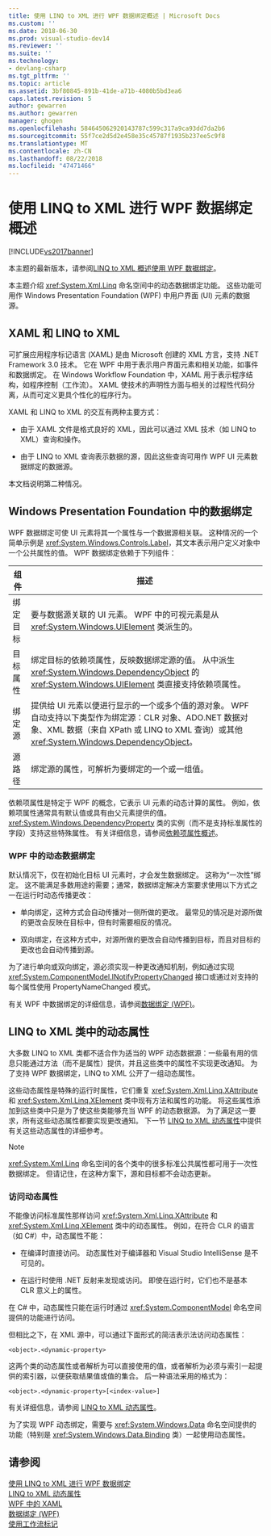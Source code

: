 ```yaml
---
title: 使用 LINQ to XML 进行 WPF 数据绑定概述 | Microsoft Docs
ms.custom: ''
ms.date: 2018-06-30
ms.prod: visual-studio-dev14
ms.reviewer: ''
ms.suite: ''
ms.technology:
- devlang-csharp
ms.tgt_pltfrm: ''
ms.topic: article
ms.assetid: 3bf80845-891b-41de-a71b-4080b5bd3ea6
caps.latest.revision: 5
author: gewarren
ms.author: gewarren
manager: ghogen
ms.openlocfilehash: 584645062920143787c599c317a9ca93dd7da2b6
ms.sourcegitcommit: 55f7ce2d5d2e458e35c45787f1935b237ee5c9f8
ms.translationtype: MT
ms.contentlocale: zh-CN
ms.lasthandoff: 08/22/2018
ms.locfileid: "47471466"
---
```

# <a name="wpf-data-binding-with-linq-to-xml-overview"></a>使用 LINQ to XML 进行 WPF 数据绑定概述
[!INCLUDE[vs2017banner](../includes/vs2017banner.md)]

本主题的最新版本，请参阅[LINQ to XML 概述使用 WPF 数据绑定](https://docs.microsoft.com/visualstudio/designers/wpf-data-binding-with-linq-to-xml-overview)。  
  
本主题介绍 <xref:System.Xml.Linq> 命名空间中的动态数据绑定功能。 这些功能可用作 Windows Presentation Foundation (WPF) 中用户界面 (UI) 元素的数据源。  
  
## <a name="xaml-and-linq-to-xml"></a>XAML 和 LINQ to XML  
 可扩展应用程序标记语言 (XAML) 是由 Microsoft 创建的 XML 方言，支持 .NET Framework 3.0 技术。 它在 WPF 中用于表示用户界面元素和相关功能，如事件和数据绑定。 在 Windows Workflow Foundation 中，XAML 用于表示程序结构，如程序控制（工作流）。 XAML 使技术的声明性方面与相关的过程性代码分离，从而可定义更具个性化的程序行为。  
  
 XAML 和 LINQ to XML 的交互有两种主要方式：  
  
-   由于 XAML 文件是格式良好的 XML，因此可以通过 XML 技术（如 LINQ to XML）查询和操作。  
  
-   由于 LINQ to XML 查询表示数据的源，因此这些查询可用作 WPF UI 元素数据绑定的数据源。  
  
 本文档说明第二种情况。  
  
## <a name="data-binding-in-the-windows-presentation-foundation"></a>Windows Presentation Foundation 中的数据绑定  
 WPF 数据绑定可使 UI 元素将其一个属性与一个数据源相关联。 这种情况的一个简单示例是 <xref:System.Windows.Controls.Label>，其文本表示用户定义对象中一个公共属性的值。 WPF 数据绑定依赖于下列组件：  
  
|组件|描述|  
|---------------|-----------------|  
|绑定目标|要与数据源关联的 UI 元素。 WPF 中的可视元素是从 <xref:System.Windows.UIElement> 类派生的。|  
|目标属性|绑定目标的依赖项属性，反映数据绑定源的值。 从中派生 <xref:System.Windows.DependencyObject> 的 <xref:System.Windows.UIElement> 类直接支持依赖项属性。|  
|绑定源|提供给 UI 元素以便进行显示的一个或多个值的源对象。 WPF 自动支持以下类型作为绑定源：CLR 对象、ADO.NET 数据对象、XML 数据（来自 XPath 或 LINQ to XML 查询）或其他 <xref:System.Windows.DependencyObject>。|  
|源路径|绑定源的属性，可解析为要绑定的一个或一组值。|  
  
 依赖项属性是特定于 WPF 的概念，它表示 UI 元素的动态计算的属性。 例如，依赖项属性通常具有默认值或具有由父元素提供的值。 <xref:System.Windows.DependencyProperty> 类的实例（而不是支持标准属性的字段）支持这些特殊属性。 有关详细信息，请参阅[依赖项属性概述](http://msdn.microsoft.com/library/d119d00c-3afb-48d6-87a0-c4da4f83dee5)。  
  
### <a name="dynamic-data-binding-in-wpf"></a>WPF 中的动态数据绑定  
 默认情况下，仅在初始化目标 UI 元素时，才会发生数据绑定。 这称为“一次性”绑定。 这不能满足多数用途的需要；通常，数据绑定解决方案要求使用以下方式之一在运行时动态传播更改：  
  
-   单向绑定，这种方式会自动传播对一侧所做的更改。 最常见的情况是对源所做的更改会反映在目标中，但有时需要相反的情况。  
  
-   双向绑定，在这种方式中，对源所做的更改会自动传播到目标，而且对目标的更改也会自动传播到源。  
  
 为了进行单向或双向绑定，源必须实现一种更改通知机制，例如通过实现 <xref:System.ComponentModel.INotifyPropertyChanged> 接口或通过对支持的每个属性使用 PropertyNameChanged 模式。  
  
 有关 WPF 中数据绑定的详细信息，请参阅[数据绑定 (WPF)](http://msdn.microsoft.com/library/90f79b97-17e7-40d1-abf0-3ba600ad1d7e)。  
  
## <a name="dynamic-properties-in-linq-to-xml-classes"></a>LINQ to XML 类中的动态属性  
 大多数 LINQ to XML 类都不适合作为适当的 WPF 动态数据源：一些最有用的信息只能通过方法（而不是属性）提供，并且这些类中的属性不实现更改通知。 为了支持 WPF 数据绑定，LINQ to XML 公开了一组动态属性。  
  
 这些动态属性是特殊的运行时属性，它们重复 <xref:System.Xml.Linq.XAttribute> 和 <xref:System.Xml.Linq.XElement> 类中现有方法和属性的功能。 将这些属性添加到这些类中只是为了使这些类能够充当 WPF 的动态数据源。 为了满足这一要求，所有这些动态属性都要实现更改通知。 下一节 [LINQ to XML 动态属性](../designers/linq-to-xml-dynamic-properties.md)中提供有关这些动态属性的详细参考。  
  
> [!NOTE]
>  <xref:System.Xml.Linq> 命名空间的各个类中的很多标准公共属性都可用于一次性数据绑定。 但请记住，在这种方案下，源和目标都不会动态更新。  
  
### <a name="accessing-dynamic-properties"></a>访问动态属性  
 不能像访问标准属性那样访问 <xref:System.Xml.Linq.XAttribute> 和 <xref:System.Xml.Linq.XElement> 类中的动态属性。 例如，在符合 CLR 的语言（如 C#）中，动态属性不能：  
  
-   在编译时直接访问。 动态属性对于编译器和 Visual Studio IntelliSense 是不可见的。  
  
-   在运行时使用 .NET 反射来发现或访问。 即使在运行时，它们也不是基本 CLR 意义上的属性。  
  
 在 C# 中，动态属性只能在运行时通过 <xref:System.ComponentModel> 命名空间提供的功能进行访问。  
  
 但相比之下，在 XML 源中，可以通过下面形式的简洁表示法访问动态属性：  
  
```  
<object>.<dynamic-property>  
```  
  
 这两个类的动态属性或者解析为可以直接使用的值，或者解析为必须与索引一起提供的索引器，以便获取结果值或值的集合。 后一种语法采用的格式为：  
  
```  
<object>.<dynamic-property>[<index-value>]  
```  
  
 有关详细信息，请参阅 [LINQ to XML 动态属性](../designers/linq-to-xml-dynamic-properties.md)。  
  
 为了实现 WPF 动态绑定，需要与 <xref:System.Windows.Data> 命名空间提供的功能（特别是 <xref:System.Windows.Data.Binding> 类）一起使用动态属性。  
  
## <a name="see-also"></a>请参阅  
 [使用 LINQ to XML 进行 WPF 数据绑定](../designers/wpf-data-binding-with-linq-to-xml.md)   
 [LINQ to XML 动态属性](../designers/linq-to-xml-dynamic-properties.md)   
 [WPF 中的 XAML](http://msdn.microsoft.com/library/5d858575-a83b-42df-ad3f-047ed2d6e3c8)   
 [数据绑定 (WPF)](http://msdn.microsoft.com/library/90f79b97-17e7-40d1-abf0-3ba600ad1d7e)   
 [使用工作流标记](http://go.microsoft.com/fwlink/?LinkId=98685)



